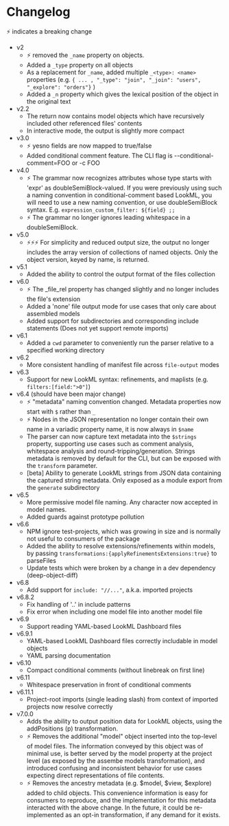 # Changelog

⚡ indicates a breaking change

- v2
	- ⚡ removed the `_name` property on objects.
	- Added a `_type` property on all objects
	- As a replacement for `_name`, added multiple `_<type>: <name>` properties (e.g. `{ ... , "_type": "join", "_join": "users", "_explore": "orders"}` )
	- Added a `_n` property which gives the lexical position of the object in the original text
- v2.2
	- The return now contains model objects which have recursively included other referenced files' contents
	- In interactive mode, the output is slightly more compact
- v3.0
	- ⚡ yesno fields are now mapped to true/false
	- Added conditional comment feature. The CLI flag is --conditional-comment=FOO or -c FOO
- v4.0
	- ⚡ The grammar now recognizes attributes whose type starts with 'expr' as doubleSemiBlock-valued. If you were previously using such a naming convention in conditional-comment based LookML, you will need to use a new naming convention, or use doubleSemiBlock syntax. E.g. `expression_custom_filter: ${field} ;;`
	- ⚡ The grammar no longer ignores leading whitespace in a doubleSemiBlock.
- v5.0
	- ⚡⚡⚡ For simplicity and reduced output size, the output no longer includes the array version of collections of named objects. Only the object version, keyed by name, is returned.
- v5.1
	- Added the ability to control the output format of the files collection
- v6.0
	- ⚡ The _file_rel property has changed slightly and no longer includes the file's extension
	- Added a 'none' file output mode for use cases that only care about assembled models
	- Added support for subdirectories and corresponding include statements (Does not yet support remote imports)
- v6.1
	- Added a `cwd` parameter to conveniently run the parser relative to a specified working directory
- v6.2
	- More consistent handling of manifest file across `file-output` modes
- v6.3
	- Support for new LookML syntax: refinements, and maplists (e.g. `filters:[field:">0"]`)
- v6.4 (should have been major change)
	- ⚡ "metadata" naming convention changed. Metadata properties now start with `$` rather than `_`
	- ⚡ Nodes in the JSON representation no longer contain their own name in a variadic property name, it is now always in `$name`
	- The parser can now capture text metadata into the `$strings` property, supporting use cases such as comment analysis, whitespace analysis and round-tripping/generation. Strings metadata is removed by default for the CLI, but can be exposed with the `transform` parameter.
	- [beta] Ability to generate LookML strings from JSON data containing the captured string metadata. Only exposed as a module export from the `generate` subdirectory
- v6.5
	- More permissive model file naming. Any character now accepted in model names.
	- Added guards against prototype pollution
- v6.6
	- NPM ignore test-projects, which was growing in size and is normally not useful to consumers of the package
	- Added the ability to resolve extensions/refinements within models, by passing `transformations:{applyRefinementsExtensions:true}` to parseFiles
	- Update tests which were broken by a change in a dev dependency (deep-object-diff)
- v6.8
	- Add support for `include: "//..."`, a.k.a. imported projects
- v6.8.2
	- Fix handling of '..' in include patterns
	- Fix error when including one model file into another model file
- v6.9
	- Support reading YAML-based LookML Dashboard files 
- v6.9.1
	- YAML-based LookML Dashboard files correctly includable in model objects
	- YAML parsing documentation
- v6.10
	- Compact conditional comments (without linebreak on first line)
- v6.11
	- Whitespace preservation in front of conditional comments
- v6.11.1
	- Project-root imports (single leading slash) from context of imported projects now resolve correctly
- v7.0.0
	- Adds the ability to output position data for LookML objects, using the addPositions (p) transformation.
	- ⚡ Removes the additional "model" object inserted into the top-level of model files. The information conveyed by this object was of minimal use, is better served by the model property at the project level (as exposed by the assembe models transformation), and introduced confusing and inconsistent behavior for use cases expecting direct representations of file contents.
	- ⚡ Removes the ancestry metadata (e.g. $model, $view, $explore) added to child objects. This convenience information is easy for consumers to reproduce, and the implementation for this metadata interacted with the above change. In the future, it could be re-implemented as an opt-in transformation, if any demand for it exists.

